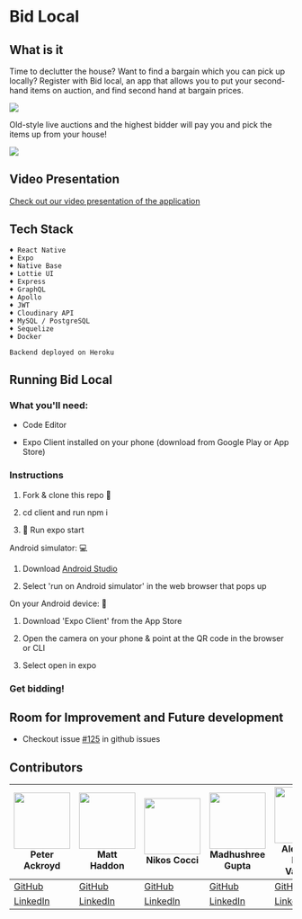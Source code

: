 # Bid Local

## What is it

Time to declutter the house? Want to find a bargain which you can pick up locally? Register with Bid local, an app that allows you to put your second-hand items on auction, and find second hand at bargain prices.

<img src="https://github.com/Snugles/bid-local/blob/development/readme%20assets/screens.jpg"></img>

 Old-style live auctions and the highest bidder will pay you and pick the items up from your house!

<img src="https://github.com/Snugles/bid-local/blob/development/readme%20assets/screen6.jpg"></img>

## Video Presentation

[Check out our video presentation of the application](https://youtu.be/LzgYNAu8jeA)

## Tech Stack

```
♦ React Native
♦ Expo
♦ Native Base
♦ Lottie UI
♦ Express
♦ GraphQL
♦ Apollo
♦ JWT
♦ Cloudinary API
♦ MySQL / PostgreSQL
♦ Sequelize
♦ Docker

Backend deployed on Heroku
```

## Running Bid Local

### What you'll need:

- Code Editor 

- Expo Client installed on your phone (download from Google Play or App Store)

### Instructions

1. Fork & clone this repo 🍴

2. cd client and run npm i

3. 🚀 Run expo start

Android simulator: 💻

1. Download [Android Studio](https://developer.android.com/studio)

2. Select 'run on Android simulator' in the web browser that pops up

On your Android device: 📱

1. Download 'Expo Client' from the App Store

2. Open the camera on your phone & point at the QR code in the browser or CLI

3. Select open in expo

### Get bidding!

## Room for Improvement and Future development
- Checkout issue [#125](https://github.com/Snugles/bid-local/issues/125) in github issues

## Contributors
 
<img src="https://avatars1.githubusercontent.com/u/70333934?s=400&u=c165bb4221ca4c1fc25152f14ec16cbba19ebd59&v=4" width=100 height="100" ></img><br>Peter Ackroyd | <img src="https://avatars2.githubusercontent.com/u/69154025?s=400&u=ba5c288113ebaf2e92fe5a690bdb2cdaa31794ca&v=4" width=100 height="100" ></img><br>Matt Haddon | <img src="https://avatars1.githubusercontent.com/u/59124364?s=400&u=88c201375ef90d04bc597bff03bc4ac5005b293b&v=4" width=100 height="100" ></img><br>Nikos Cocci | <img src="https://avatars0.githubusercontent.com/u/24607264?s=460&u=15e645207e5d0c65ef48a2e65351d7302f5c7858&v=4" width=100 height="100" ></img><br>Madhushree Gupta | <img src="https://avatars2.githubusercontent.com/u/55530642?s=400&u=1c2af4518c8bdb8bae72b250780f8456bbbb5aea&v=4" width=100 height="100" ></img><br>Alejandro Rene Valdivia
--- | --- | --- | --- |--- 
[GitHub](https://github.com/Snugles) | [GitHub](https://github.com/matt-haddon) | [GitHub](https://github.com/Nik439) | [GitHub](https://github.com/madhushree007) | [GitHub](https://github.com/serendatapy)
[LinkedIn](https://www.linkedin.com/in/peter-ackroyd/) | [LinkedIn](https://www.linkedin.com/in/matthaddon/) | [LinkedIn](https://www.linkedin.com/in/nikos-cocci/) | [LinkedIn](https://www.linkedin.com/in/madhushree-gupta/) | [LinkedIn](https://www.linkedin.com/in/alejandro-rene-valdivia/) 
